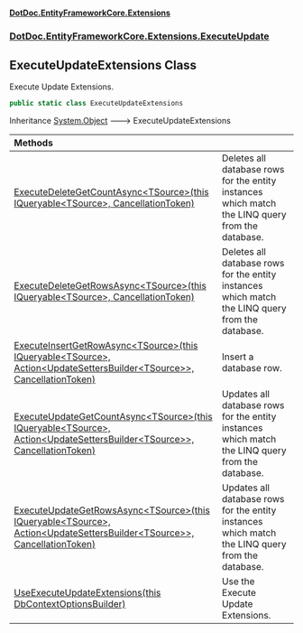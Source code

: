 #### [DotDoc\.EntityFrameworkCore\.Extensions](index.md 'index')
### [DotDoc\.EntityFrameworkCore\.Extensions\.ExecuteUpdate](DotDoc.EntityFrameworkCore.Extensions.ExecuteUpdate.md 'DotDoc\.EntityFrameworkCore\.Extensions\.ExecuteUpdate')

## ExecuteUpdateExtensions Class

Execute Update Extensions\.

```csharp
public static class ExecuteUpdateExtensions
```

Inheritance [System\.Object](https://learn.microsoft.com/en-us/dotnet/api/system.object 'System\.Object') &#129106; ExecuteUpdateExtensions

| Methods | |
| :--- | :--- |
| [ExecuteDeleteGetCountAsync&lt;TSource&gt;\(this IQueryable&lt;TSource&gt;, CancellationToken\)](ExecuteUpdateExtensions.ExecuteDeleteGetCountAsync.G97QR4KV4O29CW7NA8M4LK6Y9.md 'DotDoc\.EntityFrameworkCore\.Extensions\.ExecuteUpdate\.ExecuteUpdateExtensions\.ExecuteDeleteGetCountAsync\<TSource\>\(this System\.Linq\.IQueryable\<TSource\>, System\.Threading\.CancellationToken\)') | Deletes all database rows for the entity instances which match the LINQ query from the database\. |
| [ExecuteDeleteGetRowsAsync&lt;TSource&gt;\(this IQueryable&lt;TSource&gt;, CancellationToken\)](ExecuteUpdateExtensions.ExecuteDeleteGetRowsAsync.NTUQ2MDCRFBCNFH2RN8XRNMZD.md 'DotDoc\.EntityFrameworkCore\.Extensions\.ExecuteUpdate\.ExecuteUpdateExtensions\.ExecuteDeleteGetRowsAsync\<TSource\>\(this System\.Linq\.IQueryable\<TSource\>, System\.Threading\.CancellationToken\)') | Deletes all database rows for the entity instances which match the LINQ query from the database\. |
| [ExecuteInsertGetRowAsync&lt;TSource&gt;\(this IQueryable&lt;TSource&gt;, Action&lt;UpdateSettersBuilder&lt;TSource&gt;&gt;, CancellationToken\)](ExecuteUpdateExtensions.ExecuteInsertGetRowAsync.N5L33IBE12KL0PYEFJPPG95GB.md 'DotDoc\.EntityFrameworkCore\.Extensions\.ExecuteUpdate\.ExecuteUpdateExtensions\.ExecuteInsertGetRowAsync\<TSource\>\(this System\.Linq\.IQueryable\<TSource\>, System\.Action\<Microsoft\.EntityFrameworkCore\.Query\.UpdateSettersBuilder\<TSource\>\>, System\.Threading\.CancellationToken\)') | Insert a database row\. |
| [ExecuteUpdateGetCountAsync&lt;TSource&gt;\(this IQueryable&lt;TSource&gt;, Action&lt;UpdateSettersBuilder&lt;TSource&gt;&gt;, CancellationToken\)](ExecuteUpdateExtensions.ExecuteUpdateGetCountAsync.XC1YSL32OLE3CRODZ3B8A41E8.md 'DotDoc\.EntityFrameworkCore\.Extensions\.ExecuteUpdate\.ExecuteUpdateExtensions\.ExecuteUpdateGetCountAsync\<TSource\>\(this System\.Linq\.IQueryable\<TSource\>, System\.Action\<Microsoft\.EntityFrameworkCore\.Query\.UpdateSettersBuilder\<TSource\>\>, System\.Threading\.CancellationToken\)') | Updates all database rows for the entity instances which match the LINQ query from the database\. |
| [ExecuteUpdateGetRowsAsync&lt;TSource&gt;\(this IQueryable&lt;TSource&gt;, Action&lt;UpdateSettersBuilder&lt;TSource&gt;&gt;, CancellationToken\)](ExecuteUpdateExtensions.ExecuteUpdateGetRowsAsync.LEJYPFLS4A2L2NUD20LJMS76E.md 'DotDoc\.EntityFrameworkCore\.Extensions\.ExecuteUpdate\.ExecuteUpdateExtensions\.ExecuteUpdateGetRowsAsync\<TSource\>\(this System\.Linq\.IQueryable\<TSource\>, System\.Action\<Microsoft\.EntityFrameworkCore\.Query\.UpdateSettersBuilder\<TSource\>\>, System\.Threading\.CancellationToken\)') | Updates all database rows for the entity instances which match the LINQ query from the database\. |
| [UseExecuteUpdateExtensions\(this DbContextOptionsBuilder\)](ExecuteUpdateExtensions.UseExecuteUpdateExtensions.8EVJGRS4YF4T3EF3YO0SQPB69.md 'DotDoc\.EntityFrameworkCore\.Extensions\.ExecuteUpdate\.ExecuteUpdateExtensions\.UseExecuteUpdateExtensions\(this Microsoft\.EntityFrameworkCore\.DbContextOptionsBuilder\)') | Use the Execute Update Extensions\. |
